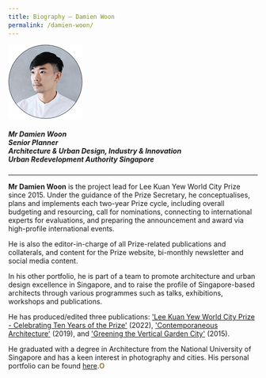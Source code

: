```yaml
---
title: Biography — Damien Woon
permalink: /damien-woon/
---
```


<div style="width:150px"><img src="/images/secretariat/damien-woon.png" alt="Damien Woon" /></div>

##### **Mr Damien Woon** <br> Senior Planner <br> Architecture & Urban Design, Industry & Innovation <br> Urban Redevelopment Authority Singapore

---

**Mr Damien Woon** is the project lead for Lee Kuan Yew World City Prize since 2015. Under the guidance of the Prize Secretary, he conceptualises, plans and implements each two-year Prize cycle, including overall budgeting and resourcing, call for nominations, connecting to international experts for evaluations, and preparing the announcement and award via high-profile international events. 

He is also the editor-in-charge of all Prize-related publications and collaterals, and content for the Prize website, bi-monthly newsletter and social media content.

In his other portfolio, he is part of a team to promote architecture and urban design excellence in Singapore, and to raise the profile of Singapore-based architects through various programmes such as talks, exhibitions, workshops and publications. 

He has produced/edited three publications: ['Lee Kuan Yew World City Prize - Celebrating Ten Years of the Prize'](/resources/news/new-ebook/) (2022), ['Contemporaneous Architecture'](https://www.ura.gov.sg/Corporate/Resources/Publications/Books/Book-Details/ContemporaneousArchitecture-regular) (2019), and ['Greening the Vertical Garden City'](https://www.ura.gov.sg/Corporate/Resources/Publications/Books/Book-Details/2015-11_greening_the_vertical_garden_city) (2015). 

He graduated with a degree in Architecture from the National University of Singapore and has a keen interest in photography and cities. His personal portfolio can be found [here](https://woonder.space/).**<font color="#967942">O</font>**
